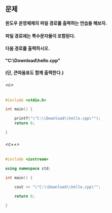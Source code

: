 
## 문제
#### 윈도우 운영체제의 파일 경로를 출력하는 연습을 해보자.
 
#### 파일 경로에는 특수문자들이 포함된다.

#### 다음 경로를 출력하시오.

#### "C:\Download\hello.cpp"
#### (단, 큰따옴표도 함께 출력한다.)

###### \<c\>
```c
#include <stdio.h>

int main() {

	printf("\"C:\\Download\\hello.cpp\"");
	return 0;

}
```

###### \<c++\>
```c++
#include <iostream>

using namespace std;

int main() {

	cout << "\"C:\\Download\\hello.cpp\"";

	return 0;

}

```
